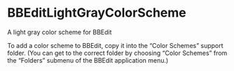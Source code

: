 # BBEditLightGrayColorScheme
A light gray color scheme for BBEdit


To add a color scheme to BBEdit, copy it into the “Color Schemes” support folder. (You can get to the correct folder by choosing “Color Schemes” from the “Folders” submenu of the BBEdit application menu.)
